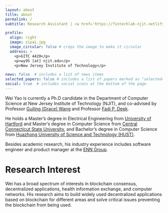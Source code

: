 ```yaml
---
layout: about
title: about
permalink: /
subtitle: Research Assistant | <a href='https://fintechlab-njit.netlify.app/'>Fintech Lab</a> |  <a href='https://www.njit.edu/'>New Jersey Institute of Technology</a>

profile:
  align: right
  image: zipai.jpg
  image_circular: false # crops the image to make it circular
  address: >
    <p>GITC 4420</p>
    <p>wy95 [at] njit.edu</p>
    <p>New Jersey Institute of Technology</p>

news: false  # includes a list of news items
selected_papers: false # includes a list of papers marked as "selected={true}"
social: true  # includes social icons at the bottom of the page
---
```

Wei Yao is currently a Ph.D candidate in the Department of Computer Science at New Jersey Institute of Technology (NJIT), and co-advised by Professor [Guiling (Grace) Wang](https://web.njit.edu/~gwang/) and Professor [Fadi P. Deek](https://people.njit.edu/faculty/deek).

He holds a Master’s degree in Electrical Engineering from [University of Hartford](https://www.hartford.edu/) and Master’s degree in Computer Science from [Central Connecticut State University](https://www2.ccsu.edu/), and Bachelor’s degree in Computer Science from [Huazhong University of Science and Technology (HUST)](http://english.hust.edu.cn/).

Besides academic research, his industry experience includes software engineer and product manager at the [ENN Group](https://www.enn.cn). 

# Research Interest
Wei has a broad spectrum of interests in blockchain consensus, decentralized applications, health information exchange, and computer networks. His research aims to build widely used decentralized applications based on blockchain for different areas and solve critical issues preventing the blockchain from being used.

<!-- Write your biography here. Tell the world about yourself. Link to your favorite [subreddit](http://reddit.com). You can put a picture in, too. The code is already in, just name your picture `prof_pic.jpg` and put it in the `img/` folder.

Put your address / P.O. box / other info right below your picture. You can also disable any these elements by editing `profile` property of the YAML header of your `_pages/about.md`. Edit `_bibliography/papers.bib` and Jekyll will render your [publications page](/al-folio/publications/) automatically.

Link to your social media connections, too. This theme is set up to use [Font Awesome icons](http://fortawesome.github.io/Font-Awesome/) and [Academicons](https://jpswalsh.github.io/academicons/), like the ones below. Add your Facebook, Twitter, LinkedIn, Google Scholar, or just disable all of them. -->

